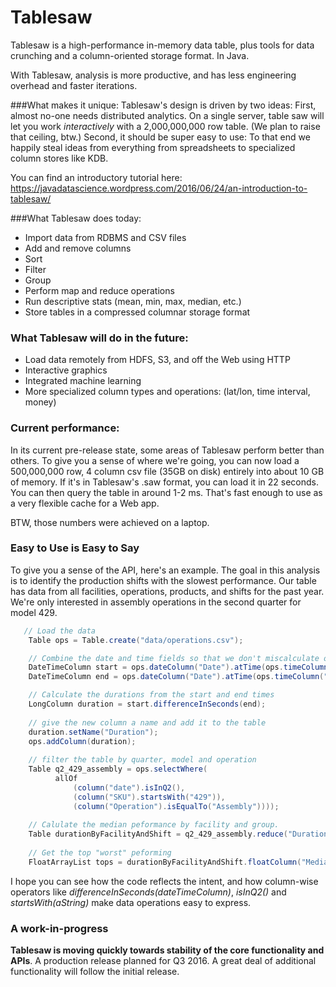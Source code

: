 Tablesaw
=======
   
Tablesaw is a high-performance in-memory data table, plus tools for data crunching and a column-oriented storage format. In Java. 

With Tablesaw, analysis is more productive, and has less engineering overhead and faster iterations. 

###What makes it unique:
Tablesaw's design is driven by two ideas: 
First, almost no-one needs distributed analytics. On a single server, table saw will let you work _interactively_ with a 2,000,000,000 row table. (We plan to raise that ceiling, btw.)
Second, it should be super easy to use: To that end we happily steal ideas from everything from spreadsheets to specialized column stores like KDB.

You can find an introductory tutorial here: https://javadatascience.wordpress.com/2016/06/24/an-introduction-to-tablesaw/

###What Tablesaw does today: 
* Import data from RDBMS and CSV files 
* Add and remove columns
* Sort 
* Filter
* Group
* Perform map and reduce operations
* Run descriptive stats (mean, min, max, median, etc.)
* Store tables in a compressed columnar storage format

### What Tablesaw will do in the future:
* Load data remotely from HDFS, S3, and off the Web using HTTP
* Interactive graphics
* Integrated machine learning
* More specialized column types and operations: (lat/lon, time interval, money)

### Current performance:
In its current pre-release state, some areas of Tablesaw perform better than others. To give you a sense of where we're going, you can now load a 500,000,000 row, 4 column csv file (35GB on disk) entirely into about 10 GB of memory. If it's in Tablesaw's .saw format, you can load it in 22 seconds. You can then query the table in around 1-2 ms. That's fast enough to use as a very flexible cache for a Web app.

BTW, those numbers were achieved on a laptop.

### Easy to Use is Easy to Say
To give you a sense of the API, here's an example. The goal in this analysis is to identify the production shifts with the slowest performance. Our table has data from all facilities, operations, products, and shifts for the past year. We're only interested in assembly operations in the second quarter for model 429.

```java
   // Load the data
    Table ops = Table.create("data/operations.csv");

    // Combine the date and time fields so that we don't miscalculate on jobs that cross date bounderies
    DateTimeColumn start = ops.dateColumn("Date").atTime(ops.timeColumn("Start-Time"));
    DateTimeColumn end = ops.dateColumn("Date").atTime(ops.timeColumn("End-Time"));

    // Calculate the durations from the start and end times
    LongColumn duration = start.differenceInSeconds(end);
    
    // give the new column a name and add it to the table
    duration.setName("Duration");
    ops.addColumn(duration);
    
    // filter the table by quarter, model and operation
    Table q2_429_assembly = ops.selectWhere(
          allOf
              (column("date").isInQ2(),
              (column("SKU").startsWith("429")),
              (column("Operation").isEqualTo("Assembly"))));
   
    // Calulate the median peformance by facility and group.
    Table durationByFacilityAndShift = q2_429_assembly.reduce("Duration", median, "Facility", "Shift");
    
    // Get the top "worst" peforming 
    FloatArrayList tops = durationByFacilityAndShift.floatColumn("Median").top(5);

```

I hope you can see how the code reflects the intent, and how column-wise operators like _differenceInSeconds(dateTimeColumn)_, _isInQ2()_ and  _startsWith(aString)_ make data operations easy to express. 

### A work-in-progress
__Tablesaw is moving quickly towards stability of the core functionality and APIs__. A production release planned for Q3 2016. A great deal of additional functionality will follow the initial release.

